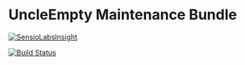 # UncleEmpty Maintenance Bundle

[![SensioLabsInsight](https://insight.sensiolabs.com/projects/b5fc2c5b-f3b9-4a5a-b2b0-15c7ddd1aa7b/big.png)](https://insight.sensiolabs.com/projects/b5fc2c5b-f3b9-4a5a-b2b0-15c7ddd1aa7b)

[![Build Status](https://api.travis-ci.org/xtress/UncleemptyMaintenanceBundle.svg)](https://travis-ci.org/xtress/UncleemptyMaintenanceBundle)

